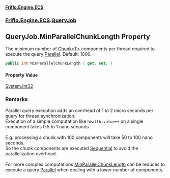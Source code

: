#### [Friflo.Engine.ECS](index.md 'index')
### [Friflo.Engine.ECS](Friflo.Engine.ECS.md 'Friflo.Engine.ECS').[QueryJob](QueryJob.md 'Friflo.Engine.ECS.QueryJob')

## QueryJob.MinParallelChunkLength Property

The minimum number of [Chunk&lt;T&gt;](Chunk_T_.md 'Friflo.Engine.ECS.Chunk<T>') components per thread required to execute the query [Parallel](JobExecution.md#Friflo.Engine.ECS.JobExecution.Parallel 'Friflo.Engine.ECS.JobExecution.Parallel').
Default: 1000.

```csharp
public int MinParallelChunkLength { get; set; }
```

#### Property Value
[System.Int32](https://docs.microsoft.com/en-us/dotnet/api/System.Int32 'System.Int32')

### Remarks
Parallel query execution adds an overhead of 1 to 2 micro seconds per query for thread synchronization.<br/>
Execution of a simple computation like `health.value++` on a single component takes 0.5 to 1 nano seconds.<br/><br/>
E.g. processing a chunk with 100 components will take 50 to 100 nano seconds.<br/>
So the chunk components are executed [Sequential](JobExecution.md#Friflo.Engine.ECS.JobExecution.Sequential 'Friflo.Engine.ECS.JobExecution.Sequential') to avoid the parallelization overhead.<br/><br/>
For more complex computations [MinParallelChunkLength](QueryJob.MinParallelChunkLength.md 'Friflo.Engine.ECS.QueryJob.MinParallelChunkLength') can be reduces to execute a query
[Parallel](JobExecution.md#Friflo.Engine.ECS.JobExecution.Parallel 'Friflo.Engine.ECS.JobExecution.Parallel') when dealing with a lower number of components.